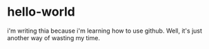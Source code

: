 # hello-world

i'm writing thia because i'm learning how to use github.
 Well, it's just another way of wasting my time.
